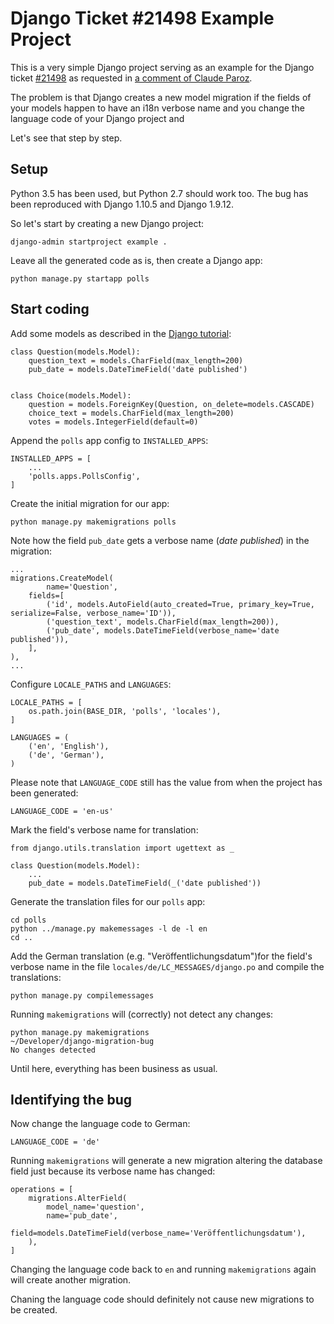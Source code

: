 # Django Ticket #21498 Example Project

This is a very simple Django project serving as an example for the Django 
ticket [#21498](https://code.djangoproject.com/ticket/21498) as requested in
[a comment of Claude Paroz](https://code.djangoproject.com/ticket/21498#comment:27).

The problem is that Django creates a new model migration if the fields of your
models happen to have an i18n verbose name and you change the language code of 
your Django project and

Let's see that step by step.

## Setup

Python 3.5 has been used, but Python 2.7 should work too. The bug has been 
reproduced with  Django 1.10.5 and Django 1.9.12.

So let's start by creating a new Django project:

    django-admin startproject example .
    
Leave all the generated code as is, then create a Django app:

    python manage.py startapp polls

## Start coding

Add some models as described in the [Django tutorial](https://docs.djangoproject.com/en/1.10/intro/tutorial02/#creating-models):

    class Question(models.Model):
        question_text = models.CharField(max_length=200)
        pub_date = models.DateTimeField('date published')
    
    
    class Choice(models.Model):
        question = models.ForeignKey(Question, on_delete=models.CASCADE)
        choice_text = models.CharField(max_length=200)
        votes = models.IntegerField(default=0)

Append the `polls` app config to `INSTALLED_APPS`:

    INSTALLED_APPS = [
        ...
        'polls.apps.PollsConfig',
    ]

Create the initial migration for our app:

    python manage.py makemigrations polls
    
Note how the field `pub_date` gets a verbose name (*date published*) in the migration:

    ...
    migrations.CreateModel(
            name='Question',
        fields=[
            ('id', models.AutoField(auto_created=True, primary_key=True, serialize=False, verbose_name='ID')),
            ('question_text', models.CharField(max_length=200)),
            ('pub_date', models.DateTimeField(verbose_name='date published')),
        ],
    ),
    ...
    
Configure `LOCALE_PATHS` and `LANGUAGES`:

    LOCALE_PATHS = [
        os.path.join(BASE_DIR, 'polls', 'locales'),
    ]

    LANGUAGES = (
        ('en', 'English'),
        ('de', 'German'),
    )

Please note that `LANGUAGE_CODE` still has the value from when the project has been generated:
    
    LANGUAGE_CODE = 'en-us'
    
Mark the field's verbose name for translation:

    from django.utils.translation import ugettext as _

    class Question(models.Model):
        ...
        pub_date = models.DateTimeField(_('date published'))
       
Generate the translation files for our `polls` app:

    cd polls
    python ../manage.py makemessages -l de -l en
    cd ..
    
Add the German translation (e.g. "Veröffentlichungsdatum")for the field's verbose name in the 
file `locales/de/LC_MESSAGES/django.po` and compile the translations:

    python manage.py compilemessages

Running `makemigrations` will (correctly) not detect any changes:

    python manage.py makemigrations                                                                                          ~/Developer/django-migration-bug  
    No changes detected
    
Until here, everything has been business as usual.

## Identifying the bug

Now change the language code to German:

    LANGUAGE_CODE = 'de'
    
Running `makemigrations` will generate a new migration altering the database field just
because its verbose name has changed:

    operations = [
        migrations.AlterField(
            model_name='question',
            name='pub_date',
            field=models.DateTimeField(verbose_name='Veröffentlichungsdatum'),
        ),
    ]

Changing the language code back to `en` and running `makemigrations` again will
create another migration.

Chaning the language code should definitely not cause new migrations to be created.
